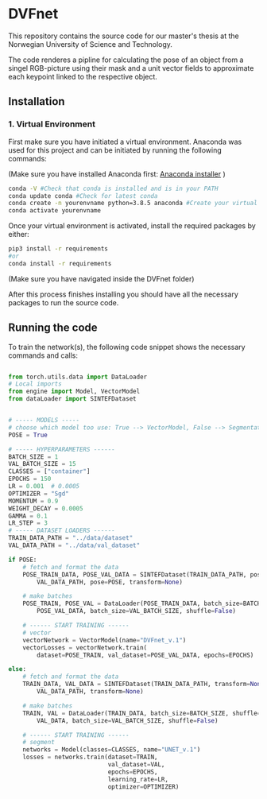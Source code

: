 # DVFnet

This repository contains the source code for our master's thesis at the Norwegian University of
Science and Technology.

The code renderes a pipline for calculating the pose of an object from a singel RGB-picture using their mask and a unit vector fields to approximate each keypoint linked to the respective object.

## Installation

### 1. Virtual Environment

First make sure you have initiated a virtual environment. Anaconda was used for this project and can be initiated by running the following commands:

(Make sure you have installed Anaconda first: [Anaconda installer](https://docs.conda.io/projects/conda/en/latest/user-guide/install/index.html) )

```Bash
conda -V #Check that conda is installed and is in your PATH
conda update conda #Check for latest conda
conda create -n yourenvname python=3.8.5 anaconda #Create your virtual environment - with python 3.8.5
conda activate yourenvname
```

Once your virtual environment is activated, install the required packages by either:

```Bash
pip3 install -r requirements
#or
conda install -r requirements
```

(Make sure you have navigated inside the DVFnet folder)

After this process finishes installing you should have all the necessary packages to run the source code.

## Running the code

To train the network(s), the following code snippet shows the necessary commands and calls:

```python

from torch.utils.data import DataLoader
# Local imports
from engine import Model, VectorModel
from dataLoader import SINTEFDataset


# ----- MODELS -----
# choose which model too use: True --> VectorModel, False --> Segmentation
POSE = True

# ----- HYPERPARAMETERS ------
BATCH_SIZE = 1
VAL_BATCH_SIZE = 15
CLASSES = ["container"]
EPOCHS = 150
LR = 0.001  # 0.0005
OPTIMIZER = "Sgd"
MOMENTUM = 0.9
WEIGHT_DECAY = 0.0005
GAMMA = 0.1
LR_STEP = 3
# ----- DATASET LOADERS ------
TRAIN_DATA_PATH = "../data/dataset"
VAL_DATA_PATH = "../data/val_dataset"

if POSE:
    # fetch and format the data
    POSE_TRAIN_DATA, POSE_VAL_DATA = SINTEFDataset(TRAIN_DATA_PATH, pose=POSE, transform=None), SINTEFDataset(
        VAL_DATA_PATH, pose=POSE, transform=None)

    # make batches
    POSE_TRAIN, POSE_VAL = DataLoader(POSE_TRAIN_DATA, batch_size=BATCH_SIZE, shuffle=True), DataLoader(
        POSE_VAL_DATA, batch_size=VAL_BATCH_SIZE, shuffle=False)

    # ------ START TRAINING ------
    # vector
    vectorNetwork = VectorModel(name="DVFnet_v.1")
    vectorLosses = vectorNetwork.train(
        dataset=POSE_TRAIN, val_dataset=POSE_VAL_DATA, epochs=EPOCHS)

else:
    # fetch and format the data
    TRAIN_DATA, VAL_DATA = SINTEFDataset(TRAIN_DATA_PATH, transform=None), SINTEFDataset(
        VAL_DATA_PATH, transform=None)

    # make batches
    TRAIN, VAL = DataLoader(TRAIN_DATA, batch_size=BATCH_SIZE, shuffle=True), DataLoader(
        VAL_DATA, batch_size=VAL_BATCH_SIZE, shuffle=False)

    # ------ START TRAINING ------
    # segment
    networks = Model(classes=CLASSES, name="UNET_v.1")
    losses = networks.train(dataset=TRAIN,
                            val_dataset=VAL,
                            epochs=EPOCHS,
                            learning_rate=LR,
                            optimizer=OPTIMIZER)
```

